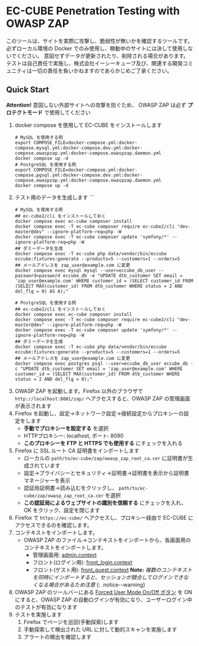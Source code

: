 # EC-CUBE Penetration Testing with OWASP ZAP

このツールは、サイトを実際に攻撃し、脆弱性が無いかを確認するツールです。
必ずローカル環境の Docker でのみ使用し、稼動中のサイトには決して使用しないでください。
意図せずデータが更新されたり、削除される場合があります。
テストは自己責任で実施し、株式会社イーシーキューブ及び、関連する開発コミュニティは一切の責任を負いかねますのであらかじめご了承ください。

## Quick Start

**Attention!** 意図しない外部サイトへの攻撃を防ぐため、 OWASP ZAP は必ず **プロテクトモード** で使用してください

1. docker compose を使用して EC-CUBE をインストールします
    ```shell
    # MySQL を使用する例
    export COMPOSE_FILE=docker-compose.yml:docker-compose.mysql.yml:docker-compose.dev.yml:docker-compose.owaspzap.yml:docker-compose.owaspzap.daemon.yml
    docker compose up -d
    # PostgreSQL を使用する例
    export COMPOSE_FILE=docker-compose.yml:docker-compose.pgsql.yml:docker-compose.dev.yml:docker-compose.owaspzap.yml:docker-compose.owaspzap.daemon.yml
    docker compose up -d
1. テスト用のデータを生成します    ```
    ```shell
    # MySQL を使用する例
    ## ec-cube2/cli をインストールしておく
    docker compose exec ec-cube composer install
    docker compose exec -T ec-cube composer require ec-cube2/cli "dev-master@dev" --ignore-platform-req=php -W
    docker compose exec -T ec-cube composer update 'symfony/*' --ignore-platform-req=php -W
    ## ダミーデータを生成
    docker compose exec -T ec-cube php data/vendor/bin/eccube eccube:fixtures:generate --products=5 --customers=1 --orders=5
    ## メールアドレスを zap_user@example.com に変更
    docker compose exec mysql mysql --user=eccube_db_user --password=password eccube_db -e "UPDATE dtb_customer SET email = 'zap_user@example.com' WHERE customer_id = (SELECT customer_id FROM (SELECT MAX(customer_id) FROM dtb_customer WHERE status = 2 AND del_flg = 0) AS A);"

    # PostgreSQL を使用する例
    ## ec-cube2/cli をインストールしておく
    docker compose exec ec-cube composer install
    docker compose exec -T ec-cube composer require ec-cube2/cli "dev-master@dev" --ignore-platform-req=php -W
    docker compose exec -T ec-cube composer update 'symfony/*' --ignore-platform-req=php -W
    ## ダミーデータを生成
    docker compose exec -T ec-cube php data/vendor/bin/eccube eccube:fixtures:generate --products=5 --customers=1 --orders=5
    ## メールアドレスを zap_user@example.com に変更
    docker compose exec postgres psql --user=eccube_db_user eccube_db -c "UPDATE dtb_customer SET email = 'zap_user@example.com' WHERE customer_id = (SELECT MAX(customer_id) FROM dtb_customer WHERE status = 2 AND del_flg = 0);"
    ```
1. OWASP ZAP を起動します。Firefox 以外のブラウザで `http://localhost:8081/zap/` へアクセスすると、OWASP ZAP の管理画面が表示されます
1. Firefox を起動し、設定→ネットワーク設定→接続設定からプロキシーの設定をします
   - **手動でプロキシーを設定する** を選択
   - HTTPプロキシー: localhost, ポート: 8090
   - **このプロキシーを FTP と HTTPS でも使用する** にチェックを入れる
1. Firefox に SSL ルート CA 証明書をインポートします
   - ローカルの `path/to/ec-cube/zap/owasp_zap_root_ca.cer` に証明書が生成されています
   - 設定→プライバシーとセキュリティ→証明書→証明書を表示から証明書マネージャーを表示
   - 認証局証明書→読み込むをクリックし、 `path/to/ec-cube/zap/owasp_zap_root_ca.cer` を選択
   - **この認証局によるウェブサイトの識別を信頼する** にチェックを入れ、 OK をクリック、設定を閉じます
1. Firefox で `https://ec-cube/` へアクセスし、プロキシー経由で EC-CUBE にアクセスできるのを確認します。
1. コンテキストをインポートします。
   - OWASP ZAP のファイル→コンテキストをインポートから、各画面用のコンテキストをインポートします。
     - 管理画面用: [admin.context](./admin.context)
     - フロント(ログイン用): [front_login.context](./front_login.context)
     - フロント(ゲスト用): [front_guest.context](./front_guest.context)
   **Note:** *複数のコンテキストを同時にインポートすると、セッションが競合してログインできなくなる場合があるため注意*
   {: .notice--warning}
1. OWASP ZAP のツールバーにある [Forced User Mode On/Off ボタン](https://www.zaproxy.org/docs/desktop/ui/tltoolbar/#--forced-user-mode-on--off) を ON にすると、OWASP ZAP の自動ログインが有効になり、ユーザーログイン中のテストが有効になります
1. テストを実施します
   1. Firefox でページを巡回(手動探索)します
   1. 手動探索して検出された URL に対して動的スキャンを実施します
   1. アラートの検出を確認します
